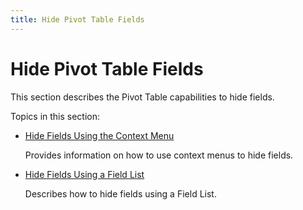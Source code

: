 ```yaml
---
title: Hide Pivot Table Fields
---
```

# Hide Pivot Table Fields
This section describes the Pivot Table capabilities to hide fields.

Topics in this section:
* [Hide Fields Using the Context Menu](hide-fields/hide-fields-using-the-context-menu.md)
	
	Provides information on how to use context menus to hide fields.
* [Hide Fields Using a Field List](hide-fields/hide-fields-using-a-field-list.md)
	
	Describes how to hide fields using a Field List.